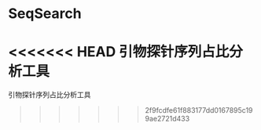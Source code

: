 # SeqSearch
<<<<<<< HEAD
引物探针序列占比分析工具
=======
引物探针序列占比分析工具
>>>>>>> 2f9fcdfe61f883177dd0167895c199ae2721d433
